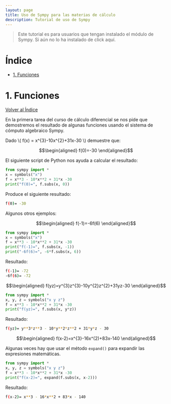 ```yaml
---
layout: page
title: Uso de Sympy para las materias de cálculo
description: Tutorial de uso de Sympy
---
```

> Este tutorial es para usuarios que tengan instalado el módulo de Sympy. Si aún no lo ha instalado de click aquí.

# Índice
- [1. Funciones](#1.-funciones)


# 1. Funciones
[Volver al Índice](#índice)

En la primera tarea del curso de cálculo diferencial se nos pide que demostremos el resultado de algunas funciones usando el sistema de cómputo algebraico Sympy.

Dado \\( f(x) = x^{3}-10x^{2}+31x-30 \\) demuestre que:

$$\begin{aligned}
f(0)=-30
\end{aligned}$$

El siguiente script de Python nos ayuda a calcular el resultado:

```python
from sympy import *
x = symbols("x")
f = x**3 - 10*x**2 + 31*x -30
print("f(0)=", f.subs(x, 0))
```

Produce el siguiente resultado:
```bash
f(0)= -30
```

Algunos otros ejemplos:

$$\begin{aligned}
f(-1)=-6f(6)
\end{aligned}$$

```python
from sympy import *
x = symbols("x")
f = x**3 - 10*x**2 + 31*x -30
print("f(-1)=", f.subs(x, -1))
print("-6f(6)=", -6*f.subs(x, 6))
```

Resultado:

```bash
f(-1)= -72
-6f(6)= -72
```

$$\begin{aligned}
f(yz)=y^{3}z^{3}-10y^{2}z^{2}+31yz-30
\end{aligned}$$

```python
from sympy import *
x, y, z = symbols("x y z")
f = x**3 - 10*x**2 + 31*x -30
print("f(yz)=", f.subs(x, y*z))
```

Resultado:

```bash
f(yz)= y**3*z**3 - 10*y**2*z**2 + 31*y*z - 30
```

$$\begin{aligned}
f(x-2)=x^{3}-16x^(2)+83x-140
\end{aligned}$$

Algunas veces hay que usar el método `expand()` para expandir las expresiones matemáticas.

```python
from sympy import *
x, y, z = symbols("x y z")
f = x**3 - 10*x**2 + 31*x -30
print("f(x-2)=", expand(f.subs(x, x-2)))
```

Resultado:

```bash
f(x-2)= x**3 - 16*x**2 + 83*x - 140
```

<!-- Note: this is how to write a comment in HTML. Everything in here won't show up on your webpage.-->

<!--
To increase the size of the title, use fewer # in front of the paper title.
To decrease the size of the title, use more #. 
To remove the italics, remove the * before and after the description
To remove the underline from the title, remove the <u> tags (<u> and </u>)
-->
